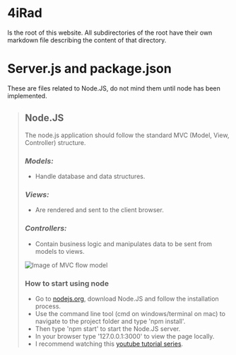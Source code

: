 
# **4iRad**
Is the root of this website. All subdirectories of the root have their own markdown file describing the content of that directory.

# **Server.js and package.json**
These are files related to Node.JS, do not mind them until node has been implemented.

> ## **Node.JS**
> The node.js application should follow the standard MVC (Model, View, Controller) structure.
>
> ### _Models:_
> * Handle database and data structures.
> ### _Views:_
> * Are rendered and sent to the client browser.
> ### _Controllers:_
> * Contain business logic and manipulates data to be sent from models to views.
>
> ![Image of MVC flow model](https://upload.wikimedia.org/wikipedia/commons/a/a0/MVC-Process.svg)
>
> ### **How to start using node**
> * Go to [nodejs.org](https://nodejs.org/en/download/), download Node.JS and follow the installation process.
> * Use the command line tool (cmd on windows/terminal on mac) to navigate to the project folder and type 'npm install'.
> * Then type 'npm start' to start the Node.JS server.
> * In your browser type '127.0.0.1:3000' to view the page locally.
> * I recommend watching this [youtube tutorial series](https://www.youtube.com/playlist?list=PL6gx4Cwl9DGBMdkKFn3HasZnnAqVjzHn_).

